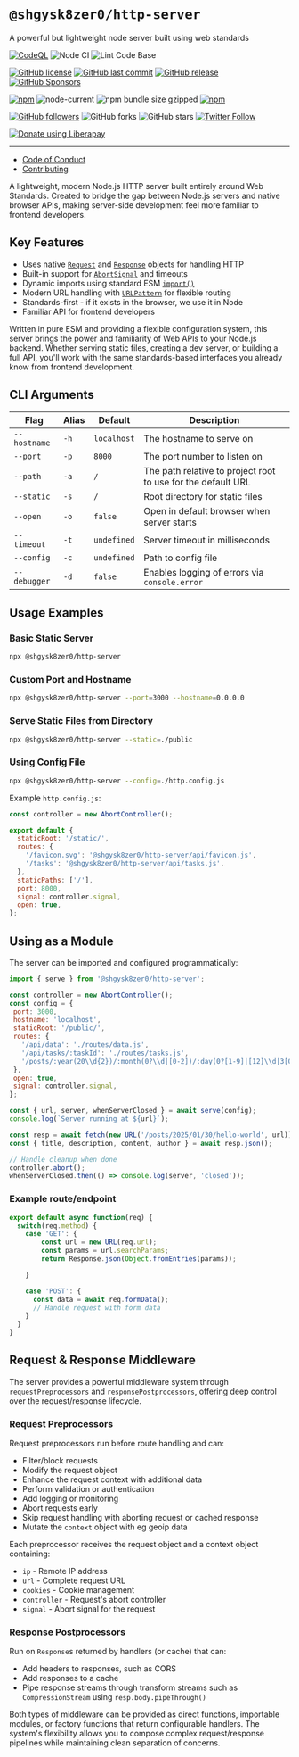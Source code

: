 # `@shgysk8zer0/http-server`

A powerful but lightweight node server built using web standards

[![CodeQL](https://github.com/shgysk8zer0/http-server/actions/workflows/codeql-analysis.yml/badge.svg)](https://github.com/shgysk8zer0/http-server/actions/workflows/codeql-analysis.yml)
![Node CI](https://github.com/shgysk8zer0/http-server/workflows/Node%20CI/badge.svg)
![Lint Code Base](https://github.com/shgysk8zer0/http-server/workflows/Lint%20Code%20Base/badge.svg)

[![GitHub license](https://img.shields.io/github/license/shgysk8zer0/http-server.svg)](https://github.com/@shgysk8zer0/http-server/blob/master/LICENSE)
[![GitHub last commit](https://img.shields.io/github/last-commit/shgysk8zer0/http-server.svg)](https://github.com/@shgysk8zer0/http-server/commits/master)
[![GitHub release](https://img.shields.io/github/release/shgysk8zer0/http-server?logo=github)](https://github.com/@shgysk8zer0/http-server/releases)
[![GitHub Sponsors](https://img.shields.io/github/sponsors/shgysk8zer0?logo=github)](https://github.com/sponsors/shgysk8zer0)

[![npm](https://img.shields.io/npm/v/@shgysk8zer0/http-server)](https://www.npmjs.com/package/@shgysk8zer0/http-server)
![node-current](https://img.shields.io/node/v/@shgysk8zer0/http-server)
![npm bundle size gzipped](https://img.shields.io/bundlephobia/minzip/@shgysk8zer0/http-server)
[![npm](https://img.shields.io/npm/dw/@shgysk8zer0/http-server?logo=npm)](https://www.npmjs.com/package/@shgysk8zer0/http-server)

[![GitHub followers](https://img.shields.io/github/followers/shgysk8zer0.svg?style=social)](https://github.com/shgysk8zer0)
![GitHub forks](https://img.shields.io/github/forks/shgysk8zer0/http-server.svg?style=social)
![GitHub stars](https://img.shields.io/github/stars/shgysk8zer0/http-server.svg?style=social)
[![Twitter Follow](https://img.shields.io/twitter/follow/shgysk8zer0.svg?style=social)](https://twitter.com/shgysk8zer0)

[![Donate using Liberapay](https://img.shields.io/liberapay/receives/shgysk8zer0.svg?logo=liberapay)](https://liberapay.com/shgysk8zer0/donate "Donate using Liberapay")
- - -

- [Code of Conduct](./.github/CODE_OF_CONDUCT.md)
- [Contributing](./.github/CONTRIBUTING.md)
<!-- - [Security Policy](./.github/SECURITY.md) -->
A lightweight, modern Node.js HTTP server built entirely around Web Standards. Created to bridge the gap between Node.js servers and native browser APIs, making server-side development feel more familiar to frontend developers.

## Key Features
- Uses native [`Request`](https://developer.mozilla.org/en-US/docs/Web/API/Request) and [`Response`](https://developer.mozilla.org/en-US/docs/Web/API/Response) objects for handling HTTP
- Built-in support for [`AbortSignal`](https://developer.mozilla.org/en-US/docs/Web/API/AbortSignal) and timeouts
- Dynamic imports using standard ESM [`import()`](https://developer.mozilla.org/en-US/docs/Web/JavaScript/Reference/Operators/import)
- Modern URL handling with [`URLPattern`](https://developer.mozilla.org/en-US/docs/Web/API/URLPattern) for flexible routing
- Standards-first - if it exists in the browser, we use it in Node
- Familiar API for frontend developers

Written in pure ESM and providing a flexible configuration system, this server brings the power and familiarity of Web APIs to your Node.js backend. Whether serving static files, creating a dev server, or building a full API, you'll work with the same standards-based interfaces you already know from frontend development.

## CLI Arguments

| Flag | Alias | Default | Description |
|------|--------|---------|-------------|
| `--hostname` | `-h` | `localhost` | The hostname to serve on |
| `--port` | `-p` | `8000` | The port number to listen on |
| `--path` | `-a` | `/` | The path relative to project root to use for the default URL |
| `--static` | `-s` | `/` | Root directory for static files |
| `--open` | `-o` | `false` | Open in default browser when server starts |
| `--timeout` | `-t` | `undefined` | Server timeout in milliseconds |
| `--config` | `-c` | `undefined` | Path to config file |
| `--debugger` | `-d` | `false` | Enables logging of errors via `console.error` |

## Usage Examples

### Basic Static Server
```bash
npx @shgysk8zer0/http-server
```

### Custom Port and Hostname
```bash
npx @shgysk8zer0/http-server --port=3000 --hostname=0.0.0.0
```

### Serve Static Files from Directory
```bash
npx @shgysk8zer0/http-server --static=./public
```

### Using Config File
```bash
npx @shgysk8zer0/http-server --config=./http.config.js
```

Example `http.config.js`:
```js
const controller = new AbortController();

export default {
  staticRoot: '/static/',
  routes: {
    '/favicon.svg': '@shgysk8zer0/http-server/api/favicon.js',
    '/tasks': '@shgysk8zer0/http-server/api/tasks.js',
  },
  staticPaths: ['/'],
  port: 8000,
  signal: controller.signal,
  open: true,
};
```

## Using as a Module
The server can be imported and configured programmatically:

```js
import { serve } from '@shgysk8zer0/http-server';

const controller = new AbortController();
const config = {
 port: 3000,
 hostname: 'localhost',
 staticRoot: '/public/',
 routes: {
   '/api/data': './routes/data.js',
   '/api/tasks/:taskId': './routes/tasks.js',
   '/posts/:year(20\\d{2})/:month(0?\\d|[0-2])/:day(0?[1-9]|[12]\\d|3[01])/:post([a-z0-9\-]+[a-z0-9])': '/js/routes/posts.js',
 },
 open: true,
 signal: controller.signal,
};

const { url, server, whenServerClosed } = await serve(config);
console.log(`Server running at ${url}`);

const resp = await fetch(new URL('/posts/2025/01/30/hello-world', url));
const { title, description, content, author } = await resp.json();

// Handle cleanup when done
controller.abort();
whenServerClosed.then(() => console.log(server, 'closed'));
```

### Example route/endpoint

```js
export default async function(req) {
  switch(req.method) {
    case 'GET': {
        const url = new URL(req.url);
        const params = url.searchParams;
        return Response.json(Object.fromEntries(params));

    }

    case 'POST': {
      const data = await req.formData();
      // Handle request with form data
    }
  }
}
```

## Request & Response Middleware

The server provides a powerful middleware system through `requestPreprocessors` and `responsePostprocessors`, offering
deep control over the request/response lifecycle.

### Request Preprocessors

Request preprocessors run before route handling and can:

- Filter/block requests
- Modify the request object
- Enhance the request context with additional data
- Perform validation or authentication
- Add logging or monitoring
- Abort requests early
- Skip request handling with aborting request or cached response
- Mutate the `context` object with eg geoip data

Each preprocessor receives the request object and a context object containing:

- `ip` - Remote IP address
- `url` - Complete request URL
- `cookies` - Cookie management
- `controller` - Request's abort controller
- `signal` - Abort signal for the request

### Response Postprocessors

Run on `Response`s returned by handlers (or cache) that can:

- Add headers to responses, such as CORS
- Add responses to a cache
- Pipe response streams through transform streams such as `CompressionStream` using `resp.body.pipeThrough()`

Both types of middleware can be provided as direct functions, importable modules, or factory functions that return
configurable handlers. The system's flexibility allows you to compose complex request/response pipelines while
maintaining clean separation of concerns.
